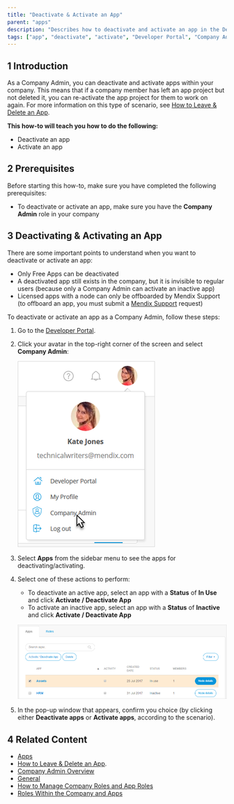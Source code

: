 ```yaml
---
title: "Deactivate & Activate an App"
parent: "apps"
description: "Describes how to deactivate and activate an app in the Developer Portal as a Company Admin."
tags: ["app", "deactivate", "activate", "Developer Portal", "Company Admin"]
---
```


## 1 Introduction

As a Company Admin, you can deactivate and activate apps within your company. This means that if a company member has left an app project but not deleted it, you can re-activate the app project for them to work on again. For more information on this type of scenario, see [How to Leave & Delete an App](../settings/leave-delete-app).

**This how-to will teach you how to do the following:**

* Deactivate an app
* Activate an app

## 2 Prerequisites

Before starting this how-to, make sure you have completed the following prerequisites:

* To deactivate or activate an app, make sure you have the **Company Admin** role in your company

## 3 Deactivating & Activating an App

There are some important points to understand when you want to deactivate or activate an app:

* Only Free Apps can be deactivated
* A deactivated app still exists in the company, but it is invisible to regular users (because only a Company Admin can activate an inactive app)
* Licensed apps with a node can only be offboarded by Mendix Support (to offboard an app, you must submit a [Mendix Support](https://support.mendix.com/hc/en-us) request)

To deactivate or activate an app as a Company Admin, follow these steps:

1. Go to the [Developer Portal](http://home.mendix.com).

2.  Click your avatar in the top-right corner of the screen and select **Company Admin**:

	![](attachments/companyadmin/company-admin.png)

3. Select **Apps** from the sidebar menu to see the apps for deactivating/activating.

4.  Select one of these actions to perform:

	* To deactivate an active app, select an app with a **Status** of **In Use** and click **Activate / Deactivate App**
	* To activate an inactive app, select an app with a **Status** of **Inactive** and click **Activate / Deactivate App**

	![](attachments/companyadmin/apps.png)

5. In the pop-up window that appears, confirm you choice (by clicking either **Deactivate apps** or **Activate apps**, according to the scenario).

## 4 Related Content

* [Apps](../general/apps)
* [How to Leave & Delete an App](../settings/leave-delete-app).
* [Company Admin Overview](../general/companyadmin-overview)
* [General](../settings/general-settings)
* [How to Manage Company Roles and App Roles](../howto/change-roles)
* [Roles Within the Company and Apps](company-app-roles)
